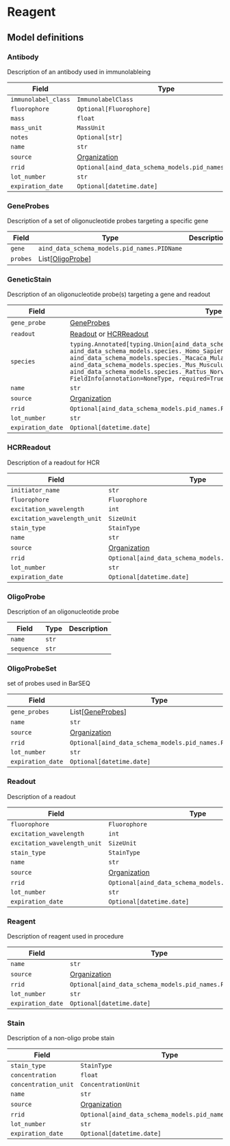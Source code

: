 # Reagent

## Model definitions

### Antibody

Description of an antibody used in immunolableing

| Field | Type | Description |
|-------|------|-------------|
| `immunolabel_class` | `ImmunolabelClass` |  |
| `fluorophore` | `Optional[Fluorophore]` |  |
| `mass` | `float` |  |
| `mass_unit` | `MassUnit` |  |
| `notes` | `Optional[str]` |  |
| `name` | `str` |  |
| `source` | [Organization](../aind_data_schema_models/organizations.md#organization) |  |
| `rrid` | `Optional[aind_data_schema_models.pid_names.PIDName]` |  |
| `lot_number` | `str` |  |
| `expiration_date` | `Optional[datetime.date]` |  |


### GeneProbes

Description of a set of oligonucleotide probes targeting a specific gene

| Field | Type | Description |
|-------|------|-------------|
| `gene` | `aind_data_schema_models.pid_names.PIDName` |  |
| `probes` | List[[OligoProbe](#oligoprobe)] |  |


### GeneticStain

Description of an oligonucleotide probe(s) targeting a gene and readout

| Field | Type | Description |
|-------|------|-------------|
| `gene_probe` | [GeneProbes](#geneprobes) |  |
| `readout` | [Readout](#readout) or [HCRReadout](#hcrreadout) |  |
| `species` | `typing.Annotated[typing.Union[aind_data_schema_models.species._Callithrix_Jacchus, aind_data_schema_models.species._Homo_Sapiens, aind_data_schema_models.species._Macaca_Mulatta, aind_data_schema_models.species._Mus_Musculus, aind_data_schema_models.species._Rattus_Norvegicus], FieldInfo(annotation=NoneType, required=True, discriminator='name')]` |  |
| `name` | `str` |  |
| `source` | [Organization](../aind_data_schema_models/organizations.md#organization) |  |
| `rrid` | `Optional[aind_data_schema_models.pid_names.PIDName]` |  |
| `lot_number` | `str` |  |
| `expiration_date` | `Optional[datetime.date]` |  |


### HCRReadout

Description of a readout for HCR

| Field | Type | Description |
|-------|------|-------------|
| `initiator_name` | `str` |  |
| `fluorophore` | `Fluorophore` |  |
| `excitation_wavelength` | `int` |  |
| `excitation_wavelength_unit` | `SizeUnit` |  |
| `stain_type` | `StainType` |  |
| `name` | `str` |  |
| `source` | [Organization](../aind_data_schema_models/organizations.md#organization) |  |
| `rrid` | `Optional[aind_data_schema_models.pid_names.PIDName]` |  |
| `lot_number` | `str` |  |
| `expiration_date` | `Optional[datetime.date]` |  |


### OligoProbe

Description of an oligonucleotide probe

| Field | Type | Description |
|-------|------|-------------|
| `name` | `str` |  |
| `sequence` | `str` |  |


### OligoProbeSet

set of probes used in BarSEQ

| Field | Type | Description |
|-------|------|-------------|
| `gene_probes` | List[[GeneProbes](#geneprobes)] |  |
| `name` | `str` |  |
| `source` | [Organization](../aind_data_schema_models/organizations.md#organization) |  |
| `rrid` | `Optional[aind_data_schema_models.pid_names.PIDName]` |  |
| `lot_number` | `str` |  |
| `expiration_date` | `Optional[datetime.date]` |  |


### Readout

Description of a readout

| Field | Type | Description |
|-------|------|-------------|
| `fluorophore` | `Fluorophore` |  |
| `excitation_wavelength` | `int` |  |
| `excitation_wavelength_unit` | `SizeUnit` |  |
| `stain_type` | `StainType` |  |
| `name` | `str` |  |
| `source` | [Organization](../aind_data_schema_models/organizations.md#organization) |  |
| `rrid` | `Optional[aind_data_schema_models.pid_names.PIDName]` |  |
| `lot_number` | `str` |  |
| `expiration_date` | `Optional[datetime.date]` |  |


### Reagent

Description of reagent used in procedure

| Field | Type | Description |
|-------|------|-------------|
| `name` | `str` |  |
| `source` | [Organization](../aind_data_schema_models/organizations.md#organization) |  |
| `rrid` | `Optional[aind_data_schema_models.pid_names.PIDName]` |  |
| `lot_number` | `str` |  |
| `expiration_date` | `Optional[datetime.date]` |  |


### Stain

Description of a non-oligo probe stain

| Field | Type | Description |
|-------|------|-------------|
| `stain_type` | `StainType` |  |
| `concentration` | `float` |  |
| `concentration_unit` | `ConcentrationUnit` |  |
| `name` | `str` |  |
| `source` | [Organization](../aind_data_schema_models/organizations.md#organization) |  |
| `rrid` | `Optional[aind_data_schema_models.pid_names.PIDName]` |  |
| `lot_number` | `str` |  |
| `expiration_date` | `Optional[datetime.date]` |  |



